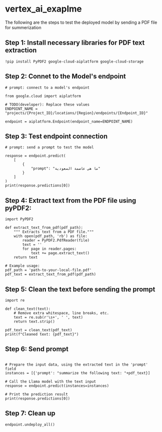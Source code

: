 # vertex_ai_exaplme

The following are the steps to test the deployed model by sending a PDF file for summerization

## Step 1: Install necessary libraries for PDF text extraction
`!pip install PyPDF2 google-cloud-aiplatform google-cloud-storage`


## Step 2: Connet to the Model's endpoint
```
# prompt: connect to a model's endpoint

from google.cloud import aiplatform

# TODO(developer): Replace these values
ENDPOINT_NAME = "projects/{Project_ID}/locations/{Region}/endpoints/{Endpoint_ID}"

endpoint = aiplatform.Endpoint(endpoint_name=ENDPOINT_NAME)
```


## Step 3: Test endpoint connection
```
# prompt: send a prompt to test the model

response = endpoint.predict(
    [
        {
            "prompt": "ما هي عاصمة السعودية"
        }
    ]
)
print(response.predictions[0])
```

## Step 4: Extract text from the PDF file using pyPDF2:
```
import PyPDF2

def extract_text_from_pdf(pdf_path):
    """ Extracts text from a PDF file."""
    with open(pdf_path, 'rb') as file:
        reader = PyPDF2.PdfReader(file)
        text = ''
        for page in reader.pages:
            text += page.extract_text()
    return text

# Example usage:
pdf_path = 'path-to-your-local-file.pdf'
pdf_text = extract_text_from_pdf(pdf_path)

```


## Step 5: Clean the text before sending the prompt
```
import re

def clean_text(text):
    # Remove extra whitespace, line breaks, etc.
    text = re.sub(r'\s+', ' ', text)
    return text.strip()

pdf_text = clean_text(pdf_text)
print(f"Cleaned text: {pdf_text}")
```

## Step 6: Send prompt
```

# Prepare the input data, using the extracted text in the 'prompt' field
instances = [{'prompt': "summarize the following text: "+pdf_text}]

# Call the Llama model with the text input
response = endpoint.predict(instances=instances)

# Print the prediction result
print(response.predictions[0])
```

## Step 7: Clean up
```
endpoint.undeploy_all()
```
